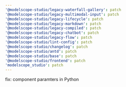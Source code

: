 ```yaml
---
'@modelscope-studio/legacy-waterfall-gallery': patch
'@modelscope-studio/legacy-multimodal-input': patch
'@modelscope-studio/legacy-lifecycle': patch
'@modelscope-studio/legacy-markdown': patch
'@modelscope-studio/legacy-compiled': patch
'@modelscope-studio/legacy-chatbot': patch
'@modelscope-studio/legacy-flow': patch
'@modelscope-studio/lint-config': patch
'@modelscope-studio/changelog': patch
'@modelscope-studio/antd': patch
'@modelscope-studio/base': patch
'@modelscope-studio/frontend': patch
'modelscope_studio': patch
---
```


fix: component paramters in Python
